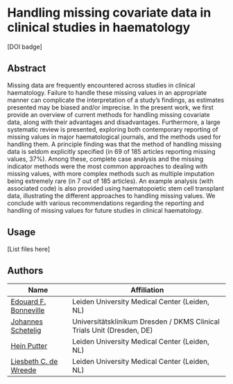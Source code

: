 # Handling missing covariate data in clinical studies in haematology

[DOI badge]

## Abstract

Missing data are frequently encountered across studies in clinical haematology. Failure to handle these missing values in an appropriate manner can complicate the interpretation of a study’s findings, as estimates presented may be biased and/or imprecise. In the present work, we first provide an overview of current methods for handling missing covariate data, along with their advantages and disadvantages. Furthermore, a large systematic review is presented, exploring both contemporary reporting of missing values in major haematological journals, and the methods used for handling them. A principle finding was that the method of handling missing data is seldom explicitly specified (in 69 of 185 articles reporting missing values, 37%). Among these, complete case analysis and the missing indicator methods were the most common approaches to dealing with missing values, with more complex methods such as multiple imputation being extremely rare (in 7 out of 185 articles). An example analysis (with associated code) is also provided using haematopoietic stem cell transplant data, illustrating the different approaches to handling missing values. We conclude with various recommendations regarding the reporting and handling of missing values for future studies in clinical haematology.

## Usage

[List files here]

## Authors

| Name                                                         | Affiliation                                                  |
| ------------------------------------------------------------ | ------------------------------------------------------------ |
| [Edouard F. Bonneville](https://www.lumc.nl/org/bds/medewerkers/1968807?setlanguage=English&setcountry=en) | Leiden University Medical Center (Leiden, NL)                |
| [Johannes Schetelig](https://www.researchgate.net/scientific-contributions/Johannes-Schetelig-38769437) | Universitätsklinikum Dresden / DKMS Clinical Trials Unit (Dresden, DE) |
| [Hein Putter](https://www.lumc.nl/org/bds/medewerkers/hputter?setlanguage=English&setcountry=en) | Leiden University Medical Center (Leiden, NL)                |
| [Liesbeth C. de Wreede](https://www.lumc.nl/org/bds/medewerkers/lcdewreede?setlanguage=English&setcountry=en) | Leiden University Medical Center (Leiden, NL)                |

